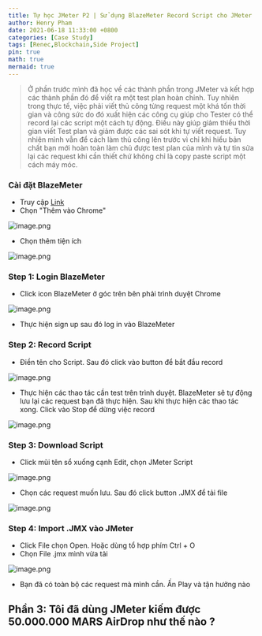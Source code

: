 ```yaml
---
title: Tự học JMeter P2 | Sử dụng BlazeMeter Record Script cho JMeter
author: Henry Pham
date: 2021-06-18 11:33:00 +0800
categories: [Case Study]
tags: [Renec,Blockchain,Side Project]
pin: true
math: true
mermaid: true
---
```

> Ở phần trước mình đã học về các thành phần trong JMeter và kết hợp các thành phần đó để viết ra một test plan hoàn chỉnh. Tuy nhiên trong thực tế, việc phải viết thủ công từng request một khá tốn thời gian và công sức do đó xuất hiện các công cụ giúp cho Tester có thể record lại các script một cách tự động. Điều này giúp giảm thiểu thời gian viết Test plan  và giảm được các sai sót khi tự viết request. Tuy nhiên mình vẫn để cách làm thủ công lên trước vì chỉ khi hiểu bản chất bạn mới hoàn toàn làm chủ được test plan của mình và tự tin sửa lại các request khi cần thiết chứ không chỉ là copy paste script một cách máy móc. 

### Cài đặt BlazeMeter
* Truy cập [Link](https://chrome.google.com/webstore/detail/blazemeter-the-continuous/mbopgmdnpcbohhpnfglgohlbhfongabi?hl=vi) 
* Chọn "Thêm vào Chrome"


 ![image.png](https://images.viblo.asia/59c9aa55-0c28-4fba-aa6e-e3ca3bc82fdb.png)
* Chọn thêm tiện ích


![image.png](https://images.viblo.asia/211e9229-3157-48fe-8507-9bf401d379dc.png)

### Step 1: Login BlazeMeter
* Click icon BlazeMeter ở góc trên bên phải trình duyệt Chrome

 ![image.png](https://images.viblo.asia/7409f4d1-baa8-4174-b704-bf96f5b89bfa.png)
 * Thực hiện sign up sau đó log in vào BlazeMeter


### Step 2: Record Script
 * Điền tên cho Script. Sau đó click vào button để bắt đầu record

  ![image.png](https://images.viblo.asia/940eaef9-5e6f-477b-a4d3-2522d6c8420f.png)
 
 * Thực hiện các thao tác cần test trên trình duyệt. BlazeMeter sẽ tự động lưu lại các request bạn đã thực hiện. Sau khi thực hiện các thao tác xong. Click vào Stop để dừng việc record
 
 ![image.png](https://images.viblo.asia/c7c8b233-78f7-48c6-aee7-1b7ad526e017.png)
 
 ### Step 3: Download Script
 * Click mũi tên sổ xuống cạnh Edit, chọn JMeter Script
 
 ![image.png](https://images.viblo.asia/78773569-99e7-48c2-a1a2-107c8e74fb02.png)
 
* Chọn các request muốn lưu. Sau đó click button .JMX để tải file

![image.png](https://images.viblo.asia/d95ec5ad-03b9-46d4-978a-569c9ac9fb61.png)
### Step 4: Import .JMX vào JMeter
* Click File chọn Open. Hoặc dùng tổ hợp phím Ctrl + O
* Chọn File .jmx mình vừa tải

![image.png](https://images.viblo.asia/b5478cc9-03c9-4dcc-9fcb-c2f7a89cd9dc.png)
* Bạn đã có toàn bộ các request mà mình cần. Ấn Play và tận hưởng nào

## Phần 3: Tôi đã dùng JMeter kiếm được 50.000.000 MARS AirDrop như thế nào ?